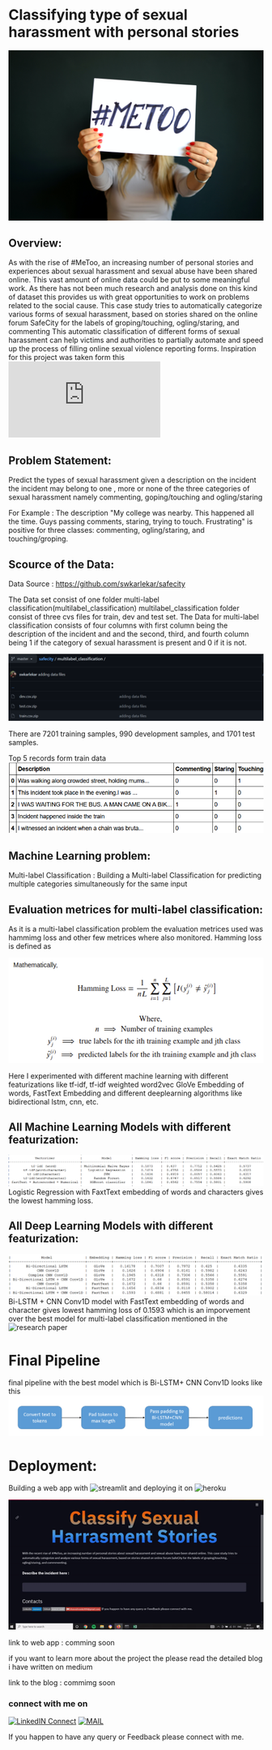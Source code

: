 # Classifying type of sexual harassment with personal stories
![scource ](https://github.com/bhaveshnaidu999/sexual-harassment-classification-project/blob/main/images/meto.jpg)
## Overview:
As with the rise of #MeToo, an increasing number of personal stories and experiences about sexual harassment and sexual abuse have been shared online. This vast amount of online data could be put to some meaningful work. As there has not been much research and analysis done on this kind of dataset this provides us with great opportunities to work on problems related to the social cause. This case study tries to automatically categorize various forms of sexual harassment, based on stories shared on the online forum SafeCity for the labels of groping/touching, ogling/staring, and commenting  This automatic classification of different forms of sexual harassment can help victims and authorities to partially automate and speed up the process of filling online sexual violence reporting forms. Inspiration for this project was taken form this ![research paper](https://arxiv.org/pdf/1809.04739.pdf)

## Problem Statement:
Predict the types of sexual harassment given a description on the incident the incident may belong to one , more or none of the three categories of sexual harassment namely commenting, goping/touching and ogling/staring

For Example : The description "My college was nearby. This happened all the time. Guys passing comments, staring, trying to touch. Frustrating" is positive for three classes: commenting, ogling/staring, and touching/groping.

## Scource of the Data:
Data Source : https://github.com/swkarlekar/safecity

The Data set consist of one folder multi-label classification(multilabel_classification)
multilabel_classification folder consist of three cvs files for train, dev and test set.
The Data for multi-label classification consists of four columns with first column being the description 
of the incident and and the second, third, and fourth column being 1 if the category of sexual harassment
is present and 0 if it is not.

![scource ](https://github.com/bhaveshnaidu999/sexual-harassment-classification-project/blob/main/images/multi-label%20folder.png)

There are 7201 training samples, 990 development samples, and 1701 test samples.

Top 5 records form train data
![scource ](https://github.com/bhaveshnaidu999/sexual-harassment-classification-project/blob/main/images/head.png)

## Machine Learning problem:
Multi-label Classification : Building a Multi-label Classification for predicting multiple categories simultaneously for the same input

## Evaluation metrices for multi-label classification:
As it is a multi-label classification problem the evaluation metrices used was hammimg loss and other few metrices where also monitored.
Hamming loss is defined as 

![scource ](https://github.com/bhaveshnaidu999/sexual-harassment-classification-project/blob/main/images/hamming%20loss.png)

Here I experimented with different machine learning  with different featurizations like tf-idf, tf-idf weighted word2vec GloVe Embedding of words, FastText Embedding and different deeplearning algorithms like bidirectional lstm, cnn, etc. 

## All Machine Learning Models with different featurization:
![scorce](https://github.com/bhaveshnaidu999/sexual-harassment-classification-project/blob/main/images/ML%20model.png)
Logistic Regression with FaxtText embedding of words and characters gives the lowest hamming loss.

## All Deep Learning Models with different featurization:
![scorce](https://github.com/bhaveshnaidu999/sexual-harassment-classification-project/blob/main/images/DL%20models.png)
Bi-LSTM + CNN Conv1D model with FastText embedding of words and character gives lowest hamming loss of 0.1593 which is an imporvement over the best model for multi-label classification mentioned in the ![research paper](https://arxiv.org/pdf/1809.04739.pdft)

# Final Pipeline
final pipeline with the best model which is Bi-LSTM+ CNN Conv1D looks like this
![](https://github.com/bhaveshnaidu999/sexual-harassment-classification-project/blob/main/images/pipeline.png)

# Deployment:
Building a web app with ![streamlit](https://streamlit.io/) and deploying it on ![heroku](https://dashboard.heroku.com/login)

![](https://github.com/bhaveshnaidu999/sexual-harassment-classification-project/blob/main/images/deploy.gif)

link to web app : comming soon

if you want to learn more about the project the please read the detailed blog i have written on medium 

link to the blog : commimg soon

### connect with me on
[![LinkedIN Connect](https://img.shields.io/badge/Linkedin-connect-blue)](https://www.linkedin.com/in/bhavesh-naidu-23bb52199?lipi=urn%3Ali%3Apage%3Ad_flagship3_profile_view_base_contact_details%3B4EZqZ2Q%2FQd2QiO%2BZEhU68A%3D%3D)
[![MAIL](https://img.shields.io/badge/-bhaveshnaidu999@gmail.com-c14438?style=flat-square&logo=Gmail&logoColor=white&link=mailto:bhaveshnaidu999@gmail.com)](mailto:bhaveshnaidu999@gmail.com)

If you happen to have any query or Feedback please connect with me.

